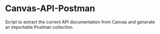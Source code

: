# Canvas-API-Postman
Script to extract the current API documentation from Canvas and generate an importable Postman collection.
